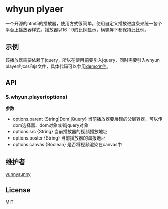 # whyun plyaer
一个开源的html5的播放器，使用方式很简单。使用自定义播放进度条来统一各个平台上播放器样式。播放器以16：9的比例显示，横竖屏下都保持此比例。

## 示例
该播放器需要依赖于jquery，所以在使用前要引入jquery，同时需要引入whyun player的css和js文件，具体代码可以参见[demo文件](https://github.com/yunnysunny/whyun-player/blob/master/demo.html)。


## API

### $.whyun.player(options)
**参数**

- options.parent {String|Dom|jQuery} 当前播放器要展现的父层容器，可以传dom选择器、dom对象或者jquery对象
- options.src {String} 当前播放器的视频播放地址
- options.poster {String} 当前播放器的海报地址
- options.canvas {Boolean} 是否将视频渲染在canvas中

## 维护者
[yunnysunny](https://github.com/yunnysunny)

## License

MIT